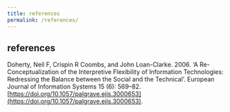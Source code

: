```yaml
---
title: references
permalink: /references/
---
```


## references

Doherty, Neil F, Crispin R Coombs, and John Loan-Clarke. 2006. ‘A Re-Conceptualization of the Interpretive Flexibility of Information Technologies: Redressing the Balance between the Social and the Technical’. European Journal of Information Systems 15 (6): 569–82. [https://doi.org/10.1057/palgrave.ejis.3000653](https://doi.org/10.1057/palgrave.ejis.3000653).
